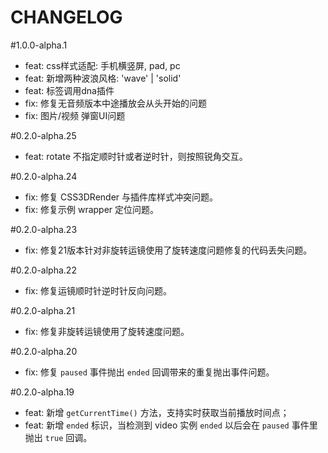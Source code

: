 # CHANGELOG
#1.0.0-alpha.1
- feat: css样式适配: 手机横竖屏, pad, pc
- feat: 新增两种波浪风格: 'wave' | 'solid'
- feat: 标签调用dna插件
- fix: 修复无音频版本中途播放会从头开始的问题
- fix: 图片/视频 弹窗UI问题

#0.2.0-alpha.25
- feat: rotate 不指定顺时针或者逆时针，则按照锐角交互。

#0.2.0-alpha.24
- fix: 修复 CSS3DRender 与插件库样式冲突问题。
- fix: 修复示例 wrapper 定位问题。

#0.2.0-alpha.23
- fix: 修复21版本针对非旋转运镜使用了旋转速度问题修复的代码丢失问题。

#0.2.0-alpha.22
- fix: 修复运镜顺时针逆时针反向问题。

#0.2.0-alpha.21
- fix: 修复非旋转运镜使用了旋转速度问题。

#0.2.0-alpha.20
- fix: 修复 `paused` 事件抛出 `ended` 回调带来的重复抛出事件问题。

#0.2.0-alpha.19
- feat: 新增 `getCurrentTime()` 方法，支持实时获取当前播放时间点；
- feat: 新增 `ended` 标识，当检测到 video 实例 `ended` 以后会在 `paused` 事件里抛出 `true` 回调。
